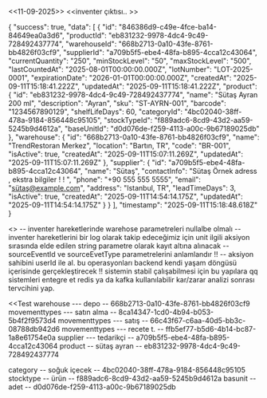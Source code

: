 





<<11-09-2025>>
<<inventer çıktısı.. >>

{
  "success": true,
  "data": [
    {
      "id": "846386d9-c49e-4fce-ba14-84649ea0a3d6",
      "productId": "eb831232-9978-4dc4-9c49-728492437774",
      "warehouseId": "668b2713-0a10-43fe-8761-bb4826f03cf9",
      "supplierId": "a709b5f5-ebe4-48fa-b895-4cca12c43064",
      "currentQuantity": "250",
      "minStockLevel": "50",
      "maxStockLevel": "500",
      "lastCountedAt": "2025-08-01T00:00:00.000Z",
      "lotNumber": "LOT-2025-0001",
      "expirationDate": "2026-01-01T00:00:00.000Z",
      "createdAt": "2025-09-11T15:18:41.222Z",
      "updatedAt": "2025-09-11T15:18:41.222Z",
      "product": {
        "id": "eb831232-9978-4dc4-9c49-728492437774",
        "name": "Sütaş Ayran 200 ml",
        "description": "Ayran",
        "sku": "ST-AYRN-001",
        "barcode": "1234567890129",
        "shelfLifeDays": 60,
        "categoryId": "4bc02040-38ff-478a-9184-856448c95105",
        "stockTypeId": "f889adc6-8cd9-43d2-aa59-5245b9d4612a",
        "baseUnitId": "d0d076de-f259-4113-a00c-9b67189025db"
      },
      "warehouse": {
        "id": "668b2713-0a10-43fe-8761-bb4826f03cf9",
        "name": "TrendRestoran Merkez",
        "location": "Bartın, TR",
        "code": "BR-001",
        "isActive": true,
        "createdAt": "2025-09-11T15:07:11.269Z",
        "updatedAt": "2025-09-11T15:07:11.269Z"
      },
      "supplier": {
        "id": "a709b5f5-ebe4-48fa-b895-4cca12c43064",
        "name": "Sütaş",
        "contactInfo": "Sütaş Örnek adress , ekstra bilgiler ! ! ",
        "phone": "+90 555 555 5555",
        "email": "sütaş@example.com",
        "address": "Istanbul, TR",
        "leadTimeDays": 3,
        "isActive": true,
        "createdAt": "2025-09-11T14:54:14.175Z",
        "updatedAt": "2025-09-11T14:54:14.175Z"
      }
    }
  ],
  "timestamp": "2025-09-11T15:18:48.618Z"
}
















<<Notlar>>
    -- inventer hareketlerinde warehose parametreleri nullalbe olmalı 
    -- inventer hareketlerini bir log olarak takip edeceğimiz için unit ilgili aksiyon sırasında elde edilen string parametre olarak kayıt altına alınacak
    -- sourceEventId ve sourceEvetType parametrelerini anlamlandır !!
    -- aksiyon sahibini userId ile al. bu operasyonları backend kendi yaşam döngüsü içerisinde gerçekleştirecek !! sistemin stabil çalışabilmesi için bu yapılara qq sistemleri entegre et redis ya da kafka kullanılabilir kar/zarar analizi sonrası tervcihini yap.









<<Test
warehouse --- depo -- 668b2713-0a10-43fe-8761-bb4826f03cf9
movementtypes --- satın alma  -- 8ca14347-1cd0-4b94-b053-5b4f2f9573d4
movementtypes --- satış  -- 66c43f67-c6aa-40d5-bb3c-08788db942d6
movementtypes --- recete t.  -- ffb5ef77-b5d6-4b14-bc87-1a8e61754e0a
supplier --- tedarikçi  -- a709b5f5-ebe4-48fa-b895-4cca12c43064
product -- sütaş ayran -- eb831232-9978-4dc4-9c49-728492437774

category -- soğuk içecek -- 4bc02040-38ff-478a-9184-856448c95105
stocktype -- ürün -- f889adc6-8cd9-43d2-aa59-5245b9d4612a
basunit -- adet -- d0d076de-f259-4113-a00c-9b67189025db
>>





